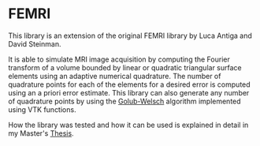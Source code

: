 # FEMRI

This library is an extension of the original FEMRI library by Luca Antiga and David Steinman.

It is able to simulate MRI image acquisition by computing the Fourier transform of a volume bounded by linear or quadratic triangular surface elements using an adaptive numerical quadrature. The number of quadrature points for each of the elements for a desired error is computed using an a priori error estimate. This library can also generate any number of quadrature points by using the [Golub-Welsch](http://web.stanford.edu/class/cme335/spr11/S0025-5718-69-99647-1.pdf) algorithm implemented using VTK functions.

How the library was tested and how it can be used is explained in detail in my Master's [Thesis](https://tspace.library.utoronto.ca/handle/1807/67855).
